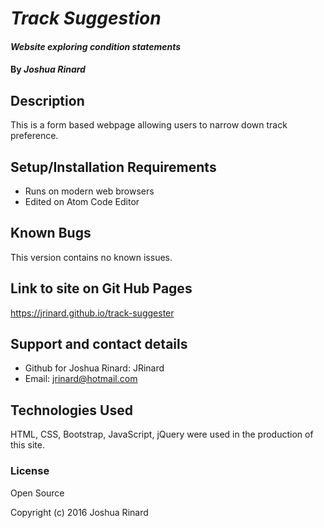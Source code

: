 # _Track Suggestion_

#### _Website exploring condition statements_

#### By _**Joshua Rinard**_

## Description

This is a form based webpage allowing users to narrow down track preference.

## Setup/Installation Requirements

* Runs on modern web browsers
* Edited on Atom Code Editor

## Known Bugs

This version contains no known issues.

## Link to site on Git Hub Pages

https://jrinard.github.io/track-suggester

## Support and contact details

* Github for Joshua Rinard: JRinard
* Email: jrinard@hotmail.com

## Technologies Used

HTML, CSS, Bootstrap, JavaScript, jQuery were used in the production of this site.

### License

Open Source

Copyright (c) 2016 Joshua Rinard
